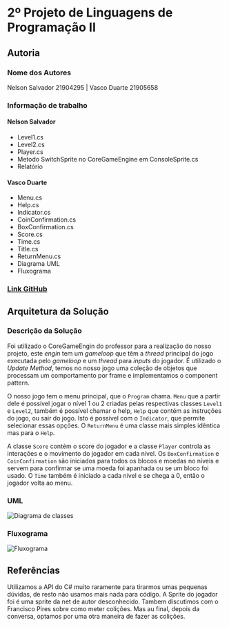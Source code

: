 # 2º Projeto de Linguagens de Programação II

## Autoria

### Nome dos Autores

Nelson Salvador 21904295 | Vasco Duarte 21905658

### Informação de trabalho

#### Nelson Salvador

- Level1.cs
- Level2.cs
- Player.cs
- Metodo SwitchSprite no CoreGameEngine em ConsoleSprite.cs
- Relatório

#### Vasco Duarte

- Menu.cs
- Help.cs
- Indicator.cs
- CoinConfirmation.cs
- BoxConfirmation.cs
- Score.cs
- Time.cs
- Title.cs
- ReturnMenu.cs
- Diagrama UML
- Fluxograma

### [Link GitHub](https://github.com/Vascord/LP2_2project)

## Arquitetura da Solução

### Descrição da Solução

Foi utilizado o CoreGameEngin do professor para a realização do nosso projeto,
este _engin_ tem um _gameloop_ que têm a _thread_ principal do jogo executada
pelo _gameloop_ e um _thread_ para _inputs_ do jogador. É utilizado o
_Update Method_, temos no nosso jogo uma coleção de objetos que processam um
comportamento por frame e implementamos o component pattern.

O nosso jogo tem o menu principal, que o `Program` chama. `Menu` que a partir
dele é possível jogar o nível 1 ou 2 criadas pelas respectivas classes `Level1`
e `Level2`, também é possível chamar o help, `Help` que contém as instruções
do jogo, ou sair do jogo. Isto é possível com o `Indicator`, que permite
selecionar essas opções. O `ReturnMenu` é uma classe mais simples idêntica
mas para o `Help`.

A classe `Score` contém o score do jogador e a classe `Player` controla as
interações e o movimento do jogador em cada nível. Os `BoxConfirmation` e
`CoinConfirmation` são iniciados para todos os blocos e moedas no níveis e
servem para confirmar se uma moeda foi apanhada ou se um bloco foi usado. O
`Time` também é iniciado a cada nível e se chega a 0, então o jogador volta
ao menu.

### UML

![Diagrama de classes](UMLProject2.png)

### Fluxograma

![Fluxograma](Flowchart.png)

## Referências

 Utilizamos a API do C# muito raramente para tirarmos umas pequenas dúvidas, de
 resto não usamos mais nada para código.
 A Sprite do jogador foi é uma sprite da net de autor desconhecido.
 Tambem discutimos com o Francisco Pires sobre como meter colições. Mas au
 final, depois da conversa, optamos por uma otra maneira de fazer as colições.
